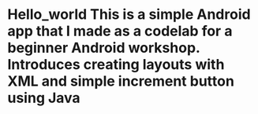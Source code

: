# Hello_world This is a simple Android app that I made as a codelab for a beginner Android workshop. Introduces creating layouts with XML and simple increment button using Java
